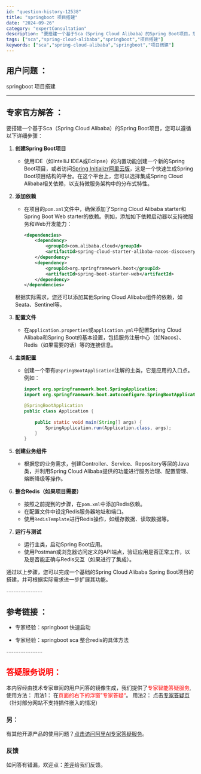 ```yaml
---
id: "question-history-12538"
title: "springboot 项目搭建"
date: "2024-09-26"
category: "expertConsultation"
description: "要搭建一个基于Sca（Spring Cloud Alibaba）的Spring Boot项目，您可以遵循以下详细步骤：1. **创建Spring Boot项目**   - 使用IDE（如IntelliJ IDEA或Eclipse）的内置功能创建一个新的Spring Boot项目，或者访问[Sprin"
tags: ["sca","spring-cloud-alibaba","springboot","项目搭建"]
keywords: ["sca","spring-cloud-alibaba","springboot","项目搭建"]
---
```


## 用户问题 ： 
 springboot 项目搭建  

---------------
## 专家官方解答 ：

要搭建一个基于Sca（Spring Cloud Alibaba）的Spring Boot项目，您可以遵循以下详细步骤：

1. **创建Spring Boot项目**
   - 使用IDE（如IntelliJ IDEA或Eclipse）的内置功能创建一个新的Spring Boot项目，或者访问[Spring Initializr阿里云版](https://start.aliyun.com)，这是一个快速生成Spring Boot项目结构的平台。在这个平台上，您可以选择集成Spring Cloud Alibaba相关依赖，以支持微服务架构中的分布式特性。

2. **添加依赖**
   - 在项目的`pom.xml`文件中，确保添加了Spring Cloud Alibaba starter和Spring Boot Web starter的依赖。例如，添加如下依赖启动器以支持微服务和Web开发能力：
     ```xml
     <dependencies>
         <dependency>
             <groupId>com.alibaba.cloud</groupId>
             <artifactId>spring-cloud-starter-alibaba-nacos-discovery</artifactId> <!-- 用于服务发现 -->
         </dependency>
         <dependency>
             <groupId>org.springframework.boot</groupId>
             <artifactId>spring-boot-starter-web</artifactId>
         </dependency>
     </dependencies>
     ```
   根据实际需求，您还可以添加其他Spring Cloud Alibaba组件的依赖，如Seata、Sentinel等。

3. **配置文件**
   - 在`application.properties`或`application.yml`中配置Spring Cloud Alibaba和Spring Boot的基本设置，包括服务注册中心（如Nacos）、Redis（如果需要的话）等的连接信息。

4. **主类配置**
   - 创建一个带有`@SpringBootApplication`注解的主类，它是应用的入口点。例如：
     ```java
     import org.springframework.boot.SpringApplication;
     import org.springframework.boot.autoconfigure.SpringBootApplication;
     
     @SpringBootApplication
     public class Application {
         
         public static void main(String[] args) {
             SpringApplication.run(Application.class, args);
         }
     }
     ```

5. **创建业务组件**
   - 根据您的业务需求，创建Controller、Service、Repository等层的Java类，并利用Spring Cloud Alibaba提供的功能进行服务治理、配置管理、熔断降级等操作。

6. **整合Redis（如果项目需要）**
   - 按照之前提到的步骤，在`pom.xml`中添加Redis依赖。
   - 在配置文件中设定Redis服务器地址和端口。
   - 使用`RedisTemplate`进行Redis操作，如缓存数据、读取数据等。

7. **运行与测试**
   - 运行主类，启动Spring Boot应用。
   - 使用Postman或浏览器访问定义的API端点，验证应用是否正常工作，以及是否能正确与Redis交互（如果进行了集成）。

通过以上步骤，您可以完成一个基础的Spring Cloud Alibaba Spring Boot项目的搭建，并可根据实际需求进一步扩展其功能。


<font color="#949494">---------------</font> 


## 参考链接 ：

* 专家经验：springboot 快速启动 
 
 * 专家经验：springboot sca 整合redis的具体方法 


 <font color="#949494">---------------</font> 
 


## <font color="#FF0000">答疑服务说明：</font> 

本内容经由技术专家审阅的用户问答的镜像生成，我们提供了<font color="#FF0000">专家智能答疑服务</font>,使用方法：
用法1： 在<font color="#FF0000">页面的右下的浮窗”专家答疑“</font>。
用法2： 点击[专家答疑页](https://answer.opensource.alibaba.com/docs/intro)（针对部分网站不支持插件嵌入的情况）
### 另：


有其他开源产品的使用问题？[点击访问阿里AI专家答疑服务](https://answer.opensource.alibaba.com/docs/intro)。
### 反馈
如问答有错漏，欢迎点：[差评](https://ai.nacos.io/user/feedbackByEnhancerGradePOJOID?enhancerGradePOJOId=12631)给我们反馈。
